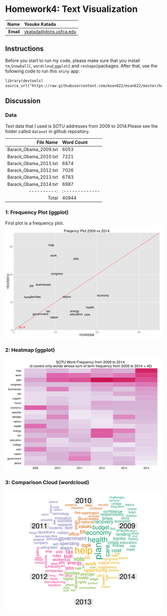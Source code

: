 Homework4: Text Visualization
==============================

| **Name**  | Yosuke Katada  |
|----------:|:-------------|
| **Email** | ykatada@dons.usfca.edu |

## Instructions ##

Before you start to run my code, please make sure that you install `tm`,`SnowballC`, `wordcloud`,`ggplot2` and `reshape2`packages. 
After that, use the following code to run this `shiny` app:

```
library(devtools)
source_url("https://raw.githubusercontent.com/msan622/msan622/master/homework0/anscombe.r")
```

## Discussion ##

### Data ###
Text data that I used is SOTU addresses from 2009 to 2014.Please see the folder called `dataset` in github repository.

| **File Name**  | **Word Count**  |
|----------:|:-------------|
|  Barack_Obama_2009.txt | 6053 |
|  Barack_Obama_2010.txt | 7221 |
|  Barack_Obama_2011.txt | 6874 |
|  Barack_Obama_2012.txt | 7026 |
|  Barack_Obama_2013.txt | 6783 |
|  Barack_Obama_2014.txt | 6987 |
|----------:|:-------------|
|  Total | 40944 |


### 1: Frequency Plot (ggplot) ###

First plot is a frequency plot.
![frequency plot](freqplot.png)


### 2: Heatmap (ggplot) ###

![heatmap](heatmap.png)


### 3: Comparison Cloud (wordcloud) ###

![comparison cloud](wordcloud.png)
